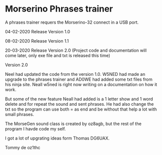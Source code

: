 # Morserino Phrases trainer

A phrases trainer requers the Morserino-32 connect in a USB port.


04-02-2020 Release Version 1.0

08-02-2020 Release Version 1.1 

20-03-2020 Release Version 2.0 (Project code and documentation will come later, only exe file and txt is released this time)

Version 2.0

Neel had updated the code from the version 1.0.
W5NED had made an upgrade to the phrases trainer and AD0WE had added some txt files from his ninja site.
Neall w5ned is right now writing on a documentation on how it work.

But some of the new feature Neall had added is a 1 letter show and 1 word delete and <ar> for repeat the sound and sent phrases.
He had also change the txt so the program can use both = as end and be without that help a lot with small phrases.


The MorseGen sound class is created by oz8agb, but the rest of the program I havde code my self.

I got a lot of upgrating ideas form Thomas DG6UAX.

Tommy de oz1thc
